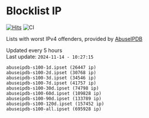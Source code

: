 # Blocklist IP

[![Hits](https://hits.seeyoufarm.com/api/count/incr/badge.svg?url=https%3A%2F%2Fgithub.com%2Fborestad%2Fblocklist-ip%2F&count_bg=%2379C83D&title_bg=%23555555&icon=&icon_color=%23E7E7E7&title=hits&edge_flat=false)](https://hits.seeyoufarm.com)  ![CI](https://img.shields.io/github/workflow/status/borestad/blocklist-ip/CI?style=flat-square)

Lists with worst IPv4 offenders, provided by [AbuseIPDB](https://www.abuseipdb.com/)

<!-- FOOTER-PLACEHOLDER -->
Updated every 5 hours<br>
Last update: `2024-11-14 - 10:27:15`
```
abuseipdb-s100-1d.ipset (26447 ip)
abuseipdb-s100-2d.ipset (30768 ip)
abuseipdb-s100-3d.ipset (34546 ip)
abuseipdb-s100-7d.ipset (41757 ip)
abuseipdb-s100-30d.ipset (74798 ip)
abuseipdb-s100-60d.ipset (109828 ip)
abuseipdb-s100-90d.ipset (133789 ip)
abuseipdb-s100-120d.ipset (157452 ip)
abuseipdb-s100-all.ipset (695928 ip)
```
